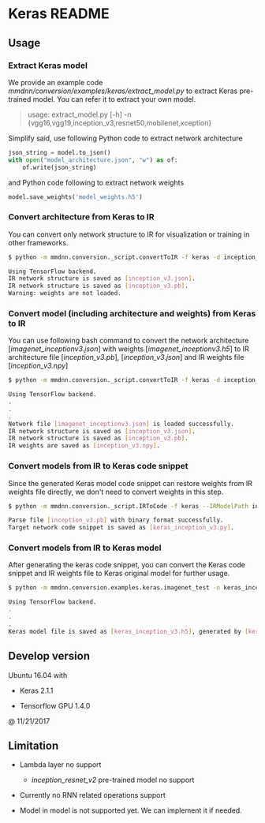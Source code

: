 # Keras README

## Usage

### Extract Keras model

We provide an example code *mmdnn/conversion/examples/keras/extract_model.py* to extract Keras pre-trained model. You can refer it to extract your own model.

> usage: extract_model.py [-h] -n {vgg16,vgg19,inception_v3,resnet50,mobilenet,xception}

Simplify said, use following Python code to extract network architecture
```python
json_string = model.to_json()
with open("model_architecture.json", "w") as of:
    of.write(json_string)
```

and Python code following to extract network weights
```python
model.save_weights('model_weights.h5')
```

### Convert architecture from Keras to IR

You can convert only network structure to IR for visualization or training in other frameworks.

```bash
$ python -m mmdnn.conversion._script.convertToIR -f keras -d inception_v3 -n imagenet_inceptionv3.json

Using TensorFlow backend.
IR network structure is saved as [inception_v3.json].
IR network structure is saved as [inception_v3.pb].
Warning: weights are not loaded.
```



### Convert model (including architecture and weights) from Keras to IR

You can use following bash command to convert the network architecture [*imagenet_inceptionv3.json*] with weights [*imagenet_inceptionv3.h5*] to IR architecture file [*inception_v3.pb*], [*inception_v3.json*] and IR weights file [*inception_v3.npy*]

```bash
$ python -m mmdnn.conversion._script.convertToIR -f keras -d inception_v3 -n imagenet_inceptionv3.json -w imagenet_inceptionv3.h5

Using TensorFlow backend.
.
.
.
Network file [imagenet_inceptionv3.json] is loaded successfully.
IR network structure is saved as [inception_v3.json].
IR network structure is saved as [inception_v3.pb].
IR weights are saved as [inception_v3.npy].
```

### Convert models from IR to Keras code snippet

Since the generated Keras model code snippet can restore weights from IR weights file directly, we don't need to convert weights in this step.

```bash
$ python -m mmdnn.conversion._script.IRToCode -f keras --IRModelPath inception_v3.pb --dstModelPath keras_inception_v3.py

Parse file [inception_v3.pb] with binary format successfully.
Target network code snippet is saved as [keras_inception_v3.py].
```

### Convert models from IR to Keras model

After generating the keras code snippet, you can convert the Keras code snippet and IR weights file to Keras original model for further usage.

```bash
$ python -m mmdnn.conversion.examples.keras.imagenet_test -n keras_inception_v3.py -w inception_v3.npy --dump keras_inception_v3.h5

Using TensorFlow backend.
.
.
.
Keras model file is saved as [keras_inception_v3.h5], generated by [keras_inception_v3.py] and [inception_v3.npy].
```

## Develop version

Ubuntu 16.04 with

- Keras 2.1.1

- Tensorflow GPU 1.4.0

@ 11/21/2017


## Limitation

- Lambda layer no support

    - *inception_resnet_v2* pre-trained model no support

- Currently no RNN related operations support

- Model in model is not supported yet. We can implement it if needed.
